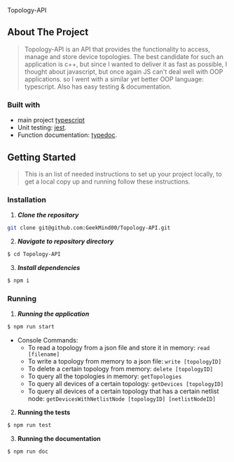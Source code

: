 Topology-API

## About The Project

> Topology-API is an API that provides the functionality to access, manage and store device topologies. The best candidate for such an application is c++, but since I wanted to deliver it as fast as possible, I thought about javascript, but once again JS can't deal well with OOP applications. so I went with a similar yet better OOP language: typescript. Also has easy testing & documentation.   

### Built with

- main project [typescript](https://www.typescriptlang.org/)
- Unit testing: [jest](https://jestjs.io/).
- Function documentation: [typedoc](https://typedoc.org).

## Getting Started

> This is an list of needed instructions to set up your project locally, to get a local copy up and running follow these instructions.

### Installation

1. **_Clone the repository_**

```sh
git clone git@github.com:GeekMind00/Topology-API.git
```

2. **_Navigate to repository directory_**

```sh
$ cd Topology-API
```

3. **_Install dependencies_**

```sh
$ npm i
```

### Running

1. **_Running the application_**

```sh
$ npm run start
```
- Console Commands:
    - To read a topology from a json file and store it in memory: ```read [filename]```
    - To write a topology from memory to a json file: ```write [topologyID] ```
    - To delete a certain topology from memory: ```delete [topologyID]```
    - To query all the topologies in memory: ```getTopologies ``` 
    - To query all devices of a certain topology: ```getDevices [topologyID]```
    - To query all devices of a certain topology that has a certain netlist node: ```getDevicesWithNetlistNode [topologyID] [netlistNodeID]```

2. **Running the tests**

```sh
$ npm run test
```

3. **Running the documentation**

```sh
$ npm run doc
```



